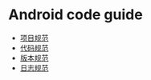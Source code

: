 # Android code guide

- [项目规范](project_guide.md)
- [代码规范](code_guide.md)
- [版本规范](version_guide.md)
- [日志规范](log_guide.md)
